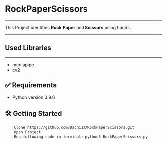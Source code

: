 # RockPaperScissors

---

This Project identifies **Rock** **Paper** and **Scissors** using hands.

---

## Used Libraries

---

- mediapipe
- cv2

## ✅ Requirements

- Python version 3.9.6

## 🛠️ Getting Started

```bash
    Clone https://github.com/Dachi13/RockPaperScissors.git
    Open Project
    Run following code in terminal: python3 RockPaperScissors.py  
```
